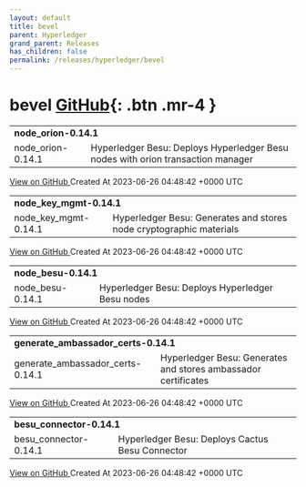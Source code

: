 ```yaml
---
layout: default
title: bevel
parent: Hyperledger
grand_parent: Releases
has_children: false
permalink: /releases/hyperledger/bevel
---
```


# bevel <span class="fs-3 right-align">[GitHub](https://github.com/hyperledger/bevel){: .btn .mr-4 }</span>


<div>
    <table>
        <tr>
            <td colspan="2">
                <b>
                    node_orion-0.14.1
                </b>
            </td>
        </tr>
        <tr>
            <td>
                <span class="chip">
                    node_orion-0.14.1
                </span>
            </td>
            <td>
                Hyperledger Besu: Deploys Hyperledger Besu nodes with orion transaction manager
            </td>
        </tr>
    </table>
    <a href="https://github.com/hyperledger/bevel/releases/tag/node_orion-0.14.1" class=".btn">
        View on GitHub
    </a>
    <span class="right-align">
        Created At 2023-06-26 04:48:42 +0000 UTC
    </span>
</div>

<div>
    <table>
        <tr>
            <td colspan="2">
                <b>
                    node_key_mgmt-0.14.1
                </b>
            </td>
        </tr>
        <tr>
            <td>
                <span class="chip">
                    node_key_mgmt-0.14.1
                </span>
            </td>
            <td>
                Hyperledger Besu: Generates and stores node cryptographic materials
            </td>
        </tr>
    </table>
    <a href="https://github.com/hyperledger/bevel/releases/tag/node_key_mgmt-0.14.1" class=".btn">
        View on GitHub
    </a>
    <span class="right-align">
        Created At 2023-06-26 04:48:42 +0000 UTC
    </span>
</div>

<div>
    <table>
        <tr>
            <td colspan="2">
                <b>
                    node_besu-0.14.1
                </b>
            </td>
        </tr>
        <tr>
            <td>
                <span class="chip">
                    node_besu-0.14.1
                </span>
            </td>
            <td>
                Hyperledger Besu: Deploys Hyperledger Besu nodes
            </td>
        </tr>
    </table>
    <a href="https://github.com/hyperledger/bevel/releases/tag/node_besu-0.14.1" class=".btn">
        View on GitHub
    </a>
    <span class="right-align">
        Created At 2023-06-26 04:48:42 +0000 UTC
    </span>
</div>

<div>
    <table>
        <tr>
            <td colspan="2">
                <b>
                    generate_ambassador_certs-0.14.1
                </b>
            </td>
        </tr>
        <tr>
            <td>
                <span class="chip">
                    generate_ambassador_certs-0.14.1
                </span>
            </td>
            <td>
                Hyperledger Besu: Generates and stores ambassador certificates
            </td>
        </tr>
    </table>
    <a href="https://github.com/hyperledger/bevel/releases/tag/generate_ambassador_certs-0.14.1" class=".btn">
        View on GitHub
    </a>
    <span class="right-align">
        Created At 2023-06-26 04:48:42 +0000 UTC
    </span>
</div>

<div>
    <table>
        <tr>
            <td colspan="2">
                <b>
                    besu_connector-0.14.1
                </b>
            </td>
        </tr>
        <tr>
            <td>
                <span class="chip">
                    besu_connector-0.14.1
                </span>
            </td>
            <td>
                Hyperledger Besu: Deploys Cactus Besu Connector
            </td>
        </tr>
    </table>
    <a href="https://github.com/hyperledger/bevel/releases/tag/besu_connector-0.14.1" class=".btn">
        View on GitHub
    </a>
    <span class="right-align">
        Created At 2023-06-26 04:48:42 +0000 UTC
    </span>
</div>

